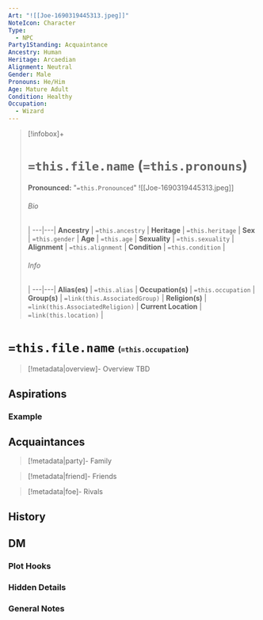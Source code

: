 ```yaml
---
Art: "![[Joe-1690319445313.jpeg]]"
NoteIcon: Character
Type:
  - NPC
Party1Standing: Acquaintance
Ancestry: Human
Heritage: Arcaedian
Alignment: Neutral
Gender: Male
Pronouns: He/Him
Age: Mature Adult
Condition: Healthy
Occupation:
  - Wizard
---
```


> [!infobox]+
> # `=this.file.name` (`=this.pronouns`)
> **Pronounced:**  "`=this.Pronounced`"
> ![[Joe-1690319445313.jpeg]]
> ###### Bio
>  |
> ---|---|
> **Ancestry** | `=this.ancestry` |
> **Heritage** | `=this.heritage` |
> **Sex** | `=this.gender` |
> **Age** | `=this.age` |
> **Sexuality** | `=this.sexuality` |
> **Alignment** | `=this.alignment` |
> **Condition** | `=this.condition` |
> ###### Info
>  |
> ---|---|
> **Alias(es)** | `=this.alias` |
> **Occupation(s)** | `=this.occupation` |
> **Group(s)** | `=link(this.AssociatedGroup)` |
> **Religion(s)** | `=link(this.AssociatedReligion)` |
> **Current Location** | `=link(this.location)` |

# **`=this.file.name`** <span style="font-size: medium">(`=this.occupation`)</span>
> [!metadata|overview]- Overview 
> TBD

## Aspirations
### Example


## Acquaintances
> [!metadata|party]- Family
> 

> [!metadata|friend]- Friends
> 

> [!metadata|foe]- Rivals
> 


## History


## DM
### Plot Hooks


### Hidden Details


### General Notes


